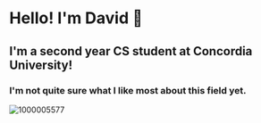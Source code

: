 # Hello! I'm David 👋
## I'm a second year CS student at Concordia University!
### I'm not quite sure what I like most about this field yet.
![1000005577](https://github.com/davidduran123/skills-communicate-using-markdown/assets/76709805/b28d171d-6087-4033-a5d9-bcd03e7382b6)


























